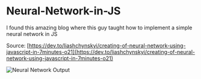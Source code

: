 # Neural-Network-in-JS
I found this amazing blog where this guy taught how to implement a simple neural network in JS

Source: [https://dev.to/liashchynskyi/creating-of-neural-network-using-javascript-in-7minutes-o21](https://dev.to/liashchynskyi/creating-of-neural-network-using-javascript-in-7minutes-o21)


![Neural Network Output](https://res.cloudinary.com/practicaldev/image/fetch/s--VSuymEfu--/c_limit%2Cf_auto%2Cfl_progressive%2Cq_auto%2Cw_880/https://cdn-images-1.medium.com/max/1600/0%2A_-56YIqarmZEn6P6.png)

